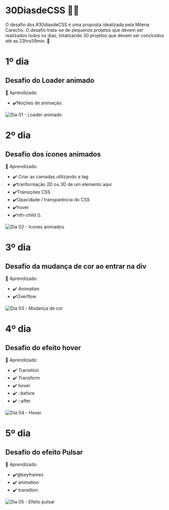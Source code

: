 # 30DiasdeCSS 🤩🚀

 O desafio dos #30diasdeCSS é uma proposta idealizada pela Milena Carecho. O desafio trata-se de pequenos projetos que devem ser realizados todos os dias, totalizando 30 projetos que devem ser concluídos até as 23hrs59min. 🚀

 # 1º dia
 ## Desafio do Loader animado

 📌 Aprendizado:
 * ✔️Noções de animação.


![Dia 01 - Loader animado](https://media.giphy.com/media/i3aI2vuKAQgQhfCk6h/giphy.gif)

# 2º dia
 ## Desafio dos ícones animados

 📌 Aprendizado: 
 * ✔️ Criar as camadas utilizando a tag <span>
 * ✔️tranformação 2D ou 3D de um elemento aqui
 * ✔️Transições CSS
 * ✔️Opacidade / transparência do CSS
 * ✔️hover
 * ✔️nth-child ().


![Dia 02 - Icones animados](https://media.giphy.com/media/DYHzfPmqWoRKNxHe2u/giphy.gif)

# 3º dia
## Desafio da mudança de cor ao entrar na div

📌 Aprendizado:
* ✔️ Animation
* ✔️Overflow

![Dia 03 - Mudança de cor](https://media.giphy.com/media/Cvs6mlhfHBRJGObCK2/giphy.gif)

# 4º dia
## Desafio do efeito hover

📌 Aprendizado:
* ✔️ Transition
* ✔️ Transform
* ✔️ hover
* ✔️ ::before
* ✔️ ::after

![Dia 04 - Hover](https://media.giphy.com/media/q1iHVKR8KUGn01r5fu/giphy.gif)

# 5º dia
## Desafio do efeito Pulsar

📌 Aprendizado:
* ✔️@keyframes
* ✔️ animation
* ✔️ transition

![Dia 05 - Efeito pulsar](https://media.giphy.com/media/4U7YmjkexwxqJCcKTf/giphy.gif)